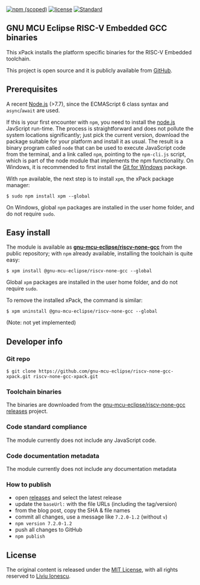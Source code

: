 [![npm (scoped)](https://img.shields.io/npm/v/@gnu-mcu-eclipse/riscv-none-gcc.svg)](https://www.npmjs.com/package/@gnu-mcu-eclipse/riscv-none-gcc) 
[![license](https://img.shields.io/github/license/gnu-mcu-eclipse/riscv-none-gcc-xpack.svg)](https://github.com/gnu-mcu-eclipse/riscv-none-gcc-xpack/blob/xpack/LICENSE) 
[![Standard](https://img.shields.io/badge/code_style-standard-brightgreen.svg)](https://standardjs.com/)


## GNU MCU Eclipse RISC-V Embedded GCC binaries

This xPack installs the platform specific binaries for the RISC-V Embedded toolchain.

This project is open source and it is publicly available from [GitHub](https://github.com/gnu-mcu-eclipse/riscv-none-gcc-xpack).

## Prerequisites

A recent [Node.js](https://nodejs.org) (>7.7), since the ECMAScript 6 class syntax and `async`/`await` are used.

If this is your first encounter with `npm`, you need to install the [node.js](https://nodejs.org/) JavScript run-time. The process is straightforward and does not pollute the system locations significantly; just pick the current version, download the package suitable for your platform and install it as usual. The result is a binary program called `node` that can be used to execute JavaScript code from the terminal, and a link called `npm`, pointing to the `npm-cli.js` script, which is part of the node module that implements the npm functionality. On Windows, it is recommended to first install the [Git for Windows](https://git-scm.com/download/win) package.

With `npm` available, the next step is to install `xpm`, the xPack package manager:

```console
$ sudo npm install xpm --global
```

On Windows, global `npm` packages are installed in the user home folder, and do not require `sudo`.

## Easy install

The module is available as [**gnu-mcu-eclipse/riscv-none-gcc**](https://www.npmjs.com/package/gnu-mcu-eclipse/riscv-none-gcc) from the public repository; with `npm` already available, installing the toolchain is quite easy:

```console
$ xpm install @gnu-mcu-eclipse/riscv-none-gcc --global
```

Global `xpm` packages are installed in the user home folder, and do not require `sudo`.

To remove the installed xPack, the command is similar:

```console
$ xpm uninstall @gnu-mcu-eclipse/riscv-none-gcc --global
```

(Note: not yet implemented)

## Developer info

### Git repo

```console
$ git clone https://github.com/gnu-mcu-eclipse/riscv-none-gcc-xpack.git riscv-none-gcc-xpack.git
```

### Toolchain binaries

The binaries are downloaded from the [gnu-mcu-eclipse/riscv-none-gcc](https://github.com/gnu-mcu-eclipse/riscv-none-gcc) [releases](https://github.com/gnu-mcu-eclipse/riscv-none-gcc/releases) project.

### Code standard compliance

The module currently does not include any JavaScript code.

### Code documentation metadata

The module currently does not include any documentation metadata

### How to publish

* open [releases](https://github.com/gnu-mcu-eclipse/riscv-none-gcc/releases) and select the latest release
* update the `baseUrl:` with the file URLs (including the tag/version)
* from the blog post, copy the SHA & file names
* commit all changes, use a message like `7.2.0-1.2` (without `v`)
* `npm version 7.2.0-1.2`
* push all changes to GitHub
* `npm publish`

## License

The original content is released under the [MIT License](https://opensource.org/licenses/MIT), with all rights reserved to [Liviu Ionescu](https://github.com/ilg-ul).
